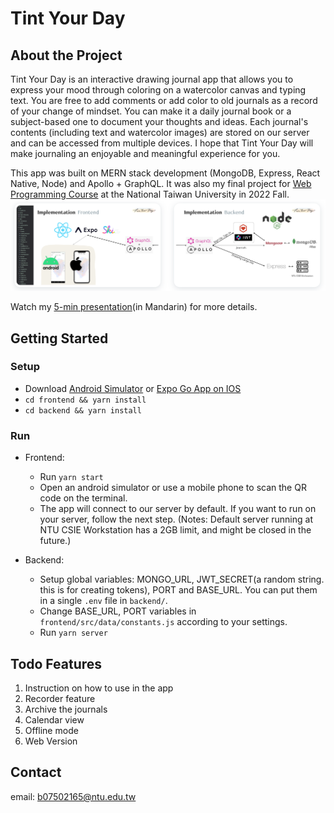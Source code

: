 # Tint Your Day
## About the Project
Tint Your Day is an interactive drawing journal app that allows you to express your mood through coloring on a watercolor canvas and typing text. You are free to add comments or add color to old journals as a record of your change of mindset. You can make it a daily journal book or a subject-based one to document your thoughts and ideas. Each journal's contents (including text and watercolor images) are stored on our server and can be accessed from multiple devices. I hope that Tint Your Day will make journaling an enjoyable and meaningful experience for you.

This app was built on MERN stack development (MongoDB, Express, React Native, Node) and Apollo + GraphQL. It was also my final project for [Web Programming Course](https://wp.ee.ntu.edu.tw/) at the National Taiwan University in 2022 Fall.  
![Alt text](/readme_image/presentation-screenshot.png?raw=true)

Watch my [5-min presentation](https://youtu.be/onMap3v3LhU)(in Mandarin) for more details.

## Getting Started
### Setup
- Download [Android Simulator](https://developer.android.com/studio/run/emulator) or [Expo Go App on IOS](https://apps.apple.com/us/app/expo-go/id982107779)
- ```cd frontend && yarn install```
- ```cd backend && yarn install```

### Run
- Frontend: 
    - Run ```yarn start```
    - Open an android simulator or use a mobile phone to scan the QR code on the terminal.
    - The app will connect to our server by default. If you want to run on your server, follow the next step. (Notes: Default server running at NTU CSIE Workstation has a 2GB limit, and might be closed in the future.)

- Backend: 
    - Setup global variables: MONGO_URL, JWT_SECRET(a random string. this is for creating tokens), PORT and BASE_URL. You can put them in a single ```.env``` file in ```backend/```.
    - Change BASE_URL, PORT variables in ```frontend/src/data/constants.js``` according to your settings.
    - Run ```yarn server```

## Todo Features
1. Instruction on how to use in the app
2. Recorder feature
3. Archive the journals
4. Calendar view
5. Offline mode 
6. Web Version

## Contact
email: b07502165@ntu.edu.tw
